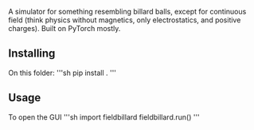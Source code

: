 A simulator for something resembling billard balls, except for continuous field 
(think physics without magnetics, only electrostatics, and positive charges). 
Built on PyTorch mostly.

## Installing
On this folder:
'''sh
pip install .
'''

## Usage
To open the GUI
'''sh
import fieldbillard
fieldbillard.run()
'''